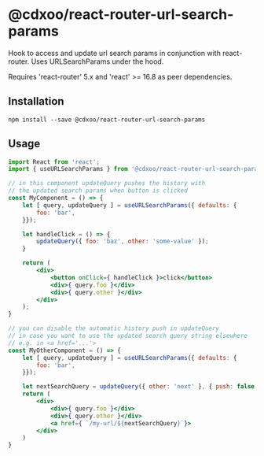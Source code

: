 # @cdxoo/react-router-url-search-params

Hook to access and update url search params in conjunction with react-router.
Uses URLSearchParams under the hood.

Requires 'react-router' 5.x and 'react' >= 16.8 as peer dependencies.

## Installation

    npm install --save @cdxoo/react-router-url-search-params
    
## Usage

```jsx
import React from 'react';
import { useURLSearchParams } from '@cdxoo/react-router-url-search-params';

// in this component updateQuery pushes the history with
// the updated search params when button is clicked
const MyComponent = () => {
    let [ query, updateQuery ] = useURLSearchParams({ defaults: {
        foo: 'bar',
    }});

    let handleClick = () => {
        updateQuery({ foo: 'baz', other: 'some-value' });
    }

    return (
        <div>
            <button onClick={ handleClick }>click</button>
            <div>{ query.foo }</div>
            <div>{ query.other }</div>
        </div>
    );
}

// you can disable the automatic history push in updateQuery
// in case you want to use the updated search query string elsewhere
// e.g. in <a href='...'>
const MyOtherComponent = () => {
    let [ query, updateQuery ] = useURLSearchParams({ defaults: {
        foo: 'bar',
    }});

    let nextSearchQuery = updateQuery({ other: 'next' }, { push: false })
    return (
        <div>
            <div>{ query.foo }</div>
            <div>{ query.other }</div>
            <a href={ `/my-url/${nextSearchQuery}`}>
        </div>
    )
}
